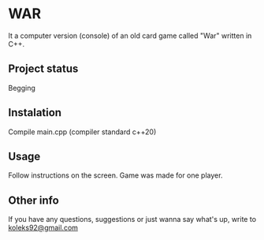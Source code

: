 # WAR

It a computer version (console) of an old card game called "War" written in C++.


## Project status

Begging

## Instalation

Compile main.cpp (compiler standard c++20)

## Usage

Follow instructions on the screen.
Game was made for one player.

## Other info
If you have any questions, suggestions or just wanna say what's up, write to koleks92@gmail.com

